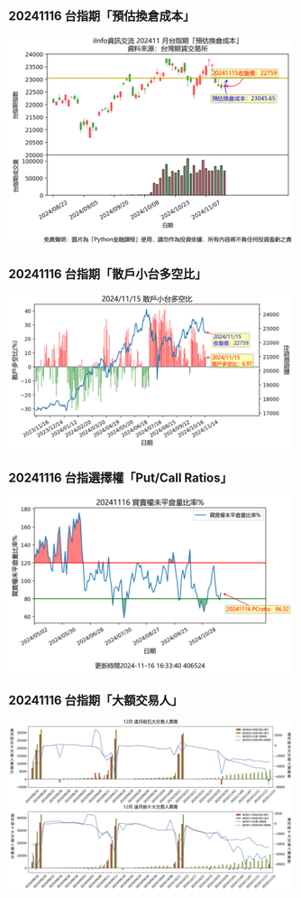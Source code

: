## 20241116 台指期「預估換倉成本」
![](images/txfcost.png)

## 20241116 台指期「散戶小台多空比」
![](images/bbiri.png)

## 20241116 台指選擇權「Put/Call Ratios」
![](images/pcratio.png)

## 20241116 台指期「大額交易人」
![](images/blocktrade.png)

